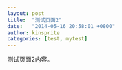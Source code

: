 ```yaml
---
layout: post
title:  "测试页面2"
date:   "2014-05-16 20:58:01 +0800"
author: kinsprite
categories: [test, mytest]
---
```


测试页面2内容。
